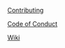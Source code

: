 
[Contributing](http://docs.openstates.org/en/latest/contributing/getting-started.html)

[Code of Conduct](https://github.com/openstates/meta/blob/master/CODE_OF_CONDUCT.md)

[Wiki](https://github.com/openstates/meta/wiki)
